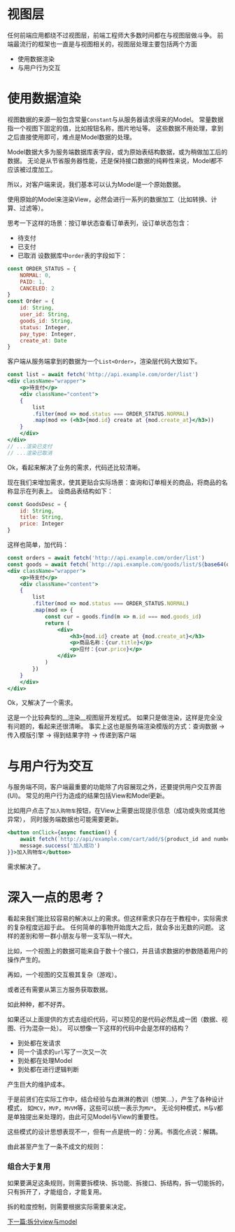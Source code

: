 # 视图层
任何前端应用都绕不过视图层，前端工程师大多数时间都在与视图层做斗争。
前端最流行的框架也一直是与视图相关的，视图层处理主要包括两个方面
+ 使用数据渲染
+ 与用户行为交互

# 使用数据渲染
视图数据的来源一般包含常量`Constant`与从服务器请求得来的Model。
常量数据指一个视图下固定的值，比如按钮名称，图片地址等。
这些数据不用处理，拿到之后直接使用即可，难点是Model数据的处理。

Model数据大多为服务端数据库表字段，或为原始表结构数据，或为稍做加工后的数据。
无论是从节省服务器性能，还是保持接口数据的纯粹性来说，Model都不应该被过度加工。

所以，对客户端来说，我们基本可以认为Model是一个原始数据。

使用原始的Model来渲染View，必然会进行一系列的数据加工（比如转换、计算、过滤等）。

思考一下这样的场景：按订单状态查看订单表列，设订单状态包含：
+ 待支付
+ 已支付
+ 已取消
设数据库中`order`表的字段如下：
```JavaScript
const ORDER_STATUS = {
    NORMAL: 0,
    PAID: 1,
    CANCELED: 2
}
const Order = {
    id: String,
    user_id: String,
    goods_id: String,
    status: Integer,
    pay_type: Integer,
    create_at: Date
}
```
客户端从服务端拿到的数据为一个`List<Order>`，渲染层代码大致如下。
```jsx
const list = await fetch('http://api.example.com/order/list')
<div className="wrapper">
    <p>待支付</p>
    <div className="content">
    {
        list
        .filter(mod => mod.status === ORDER_STATUS.NORMAL)
        .map(mod => (<h3>{mod.id} create at {mod.create_at}</h3>))
    }
    </div>
</div>
// ...渲染已支付
// ...渲染已取消
```
Ok，看起来解决了业务的需求，代码还比较清晰。

现在我们来增加需求，使其更贴合实际场景：查询和订单相关的商品，将商品的名称显示在列表上。
设商品表结构如下：
```JavaScript
const GoodsDesc = {
    id: String,
    title: String,
    price: Integer
}
```
这样也简单，加代码：
```jsx
const orders = await fetch('http://api.example.com/order/list')
const goods = await fetch(`http://api.example.com/goods/list/${base64(orders.map(m => m.goods_id))}`)
<div className="wrapper">
    <p>待支付</p>
    <div className="content">
    {
        list
        .filter(mod => mod.status === ORDER_STATUS.NORMAL)
        .map(mod => {
            const cur = goods.find(m => m.id === mod.goods_id)
            return (
                <div>
                    <h3>{mod.id} create at {mod.create_at}</h3>
                    <p>商品名称：{cur.title}</p>
                    <p>应付：{cur.price}</p>
                </div>
            )
        })
    }
    </div>
</div>
```
Ok，又解决了一个需求。

这是一个比较典型的__渲染__视图层开发程式。
如果只是做渲染，这样是完全没有问题的，看起来还很清晰。
事实上这也是服务端渲染模版的方式：查询数据 -> 传入模版引擎 -> 得到结果字符 -> 传递到客户端

# 与用户行为交互
与服务端不同，客户端最重要的功能除了内容展现之外，还要提供用户交互界面(UI)。
常见的用户行为造成的结果包括View和Model更新。

比如用户点击了`加入购物车`按钮，在View上需要出现提示信息（成功或失败或其他异常），
同时服务端数据也可能需要更新。
```jsx
<button onClick={async function() {
    await fetch(`http://api/example.com/cart/add/${product_id and number}`)
    message.success('加入成功')
}}>加入购物车</button>
```
需求解决了。

# 深入一点的思考？
看起来我们能比较容易的解决以上的需求。但这样需求只存在于教程中，实际需求的复杂程度远超于此。
任何简单的事物开始庞大之后，就会多出无数的问题。
这样的差别和带一群小朋友与带一支军队一样大。

比如，一个视图上的数据可能来自于数十个接口，并且请求数据的参数随着用户的操作产生的。

再如，一个视图的交互极其复杂（游戏）。

或者还有需要从第三方服务获取数据。

如此种种，都不好弄。

如果还以上面提供的方式去组织代码，可以预见的是代码必然乱成一团（数据、视图、行为混杂一处）。
可以想像一下这样的代码中会是怎样的结构？
+ 到处都在发请求
+ 同一个请求的`url`写了一次又一次
+ 到处都在处理Model
+ 到处都在进行逻辑判断

产生巨大的维护成本。

于是前贤们在实际工作中，结合经验与血淋淋的教训（想笑...），产生了各种设计模式，
如`MCV`，`MVP`，`MVVM`等，这些可以统一表示为`MV*`。
无论何种模式，`M`与`V`都是单独提出来处理的，由此可见Model与View的重要性。

这些模式的设计思想表现不一，但有一点是统一的：分离。书面化点说：解耦。

由此甚至产生了一条不成文的规则：
### 组合大于复用

如果要满足这条规则，则需要拆模块、拆功能、拆接口、拆结构，拆一切能拆的，
只有拆开了，才能组合，才能复用。

拆的粒度控制，则需要根据实际需要来决定。


[下一篇:拆分view与model](./2-split-view-and-model.md)

